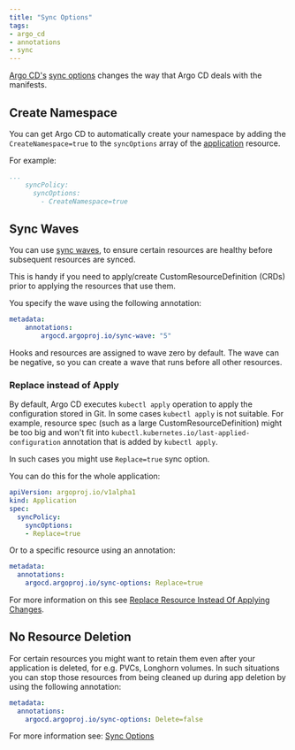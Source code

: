 ```yaml
---
title: "Sync Options"
tags:
- argo_cd
- annotations
- sync
---
```


[Argo CD's](../) [sync options](https://argo-cd.readthedocs.io/en/stable/user-guide/sync-options/) changes
the way that Argo CD deals with the manifests.
<!--more-->

## Create Namespace

You can get Argo CD to automatically create your namespace by adding the `CreateNamespace=true` to the `syncOptions` array
of the [application](application.md) resource.

For example:

```yaml
...
    syncPolicy:
      syncOptions:
        - CreateNamespace=true
```

## Sync Waves

You can use [sync waves](https://argo-cd.readthedocs.io/en/stable/user-guide/sync-waves/#how-do-i-configure-waves),
to ensure certain resources are healthy before subsequent resources are synced.

This is handy if you need to apply/create CustomResourceDefinition (CRDs) prior to applying the resources that use them.

You specify the wave using the following annotation:
```yaml
metadata:
    annotations:
        argocd.argoproj.io/sync-wave: "5"
```

Hooks and resources are assigned to wave zero by default. The wave can be negative, so you can create a wave that runs
before all other resources.

### Replace instead of Apply

By default, Argo CD executes `kubectl apply` operation to apply the configuration stored in Git.
In some cases `kubectl apply` is not suitable. For example, resource spec (such as a large CustomResourceDefinition) might be
too big and won't fit into `kubectl.kubernetes.io/last-applied-configuration` annotation that is added by `kubectl apply`.

In such cases you might use `Replace=true` sync option.

You can do this for the whole application:

```yaml
apiVersion: argoproj.io/v1alpha1
kind: Application
spec:
  syncPolicy:
    syncOptions:
    - Replace=true
```

Or to a specific resource using an annotation:

```yaml
metadata:
  annotations:
    argocd.argoproj.io/sync-options: Replace=true
```

For more information on this see [Replace Resource Instead Of Applying Changes](https://argo-cd.readthedocs.io/en/stable/user-guide/sync-options/#replace-resource-instead-of-applying-changes).

## No Resource Deletion

For certain resources you might want to retain them even after your application is deleted, for e.g. PVCs, Longhorn volumes.
In such situations you can stop those resources from being cleaned up during app deletion by using the following annotation:

```yaml
metadata:
  annotations:
    argocd.argoproj.io/sync-options: Delete=false
```

For more information see: [Sync Options](https://argo-cd.readthedocs.io/en/stable/user-guide/sync-options/#no-resource-deletion)